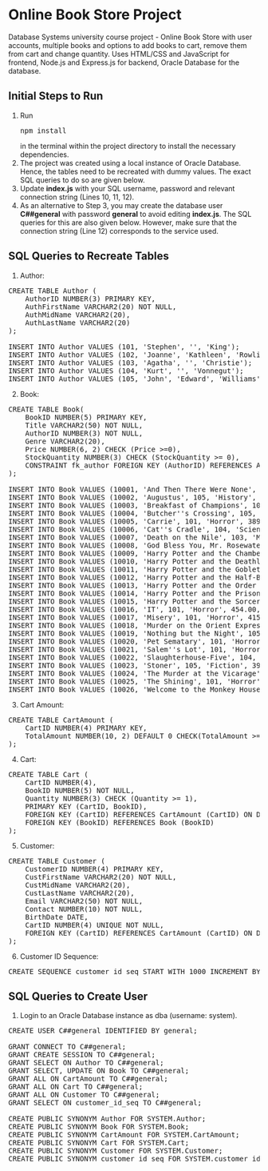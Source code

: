 # Online Book Store Project
Database Systems university course project - Online Book Store with user accounts, multiple books and options to add books to cart, remove them from cart and change quantity. Uses HTML/CSS and JavaScript for frontend, Node.js and Express.js for backend, Oracle Database for the database.

## Initial Steps to Run
1. Run <pre>npm install</pre> in the terminal within the project directory to install the necessary dependencies.
2. The project was created using a local instance of Oracle Database. Hence, the tables need to be recreated with dummy values. The exact SQL queries to do so are given below.
3. Update <strong>index.js</strong> with your SQL username, password and relevant connection string (Lines 10, 11, 12).
4. As an alternative to Step 3, you may create the database user <strong>C##general</strong> with password <strong>general</strong> to avoid editing <strong>index.js</strong>. The SQL queries for this are also given below. However, make sure that the connection string (Line 12) corresponds to the service used.

## SQL Queries to Recreate Tables
1. Author:

<pre>CREATE TABLE Author (
    AuthorID NUMBER(3) PRIMARY KEY,
    AuthFirstName VARCHAR2(20) NOT NULL,
    AuthMidName VARCHAR2(20),
    AuthLastName VARCHAR2(20)
);

INSERT INTO Author VALUES (101, 'Stephen', '', 'King');
INSERT INTO Author VALUES (102, 'Joanne', 'Kathleen', 'Rowling');
INSERT INTO Author VALUES (103, 'Agatha', '', 'Christie');
INSERT INTO Author VALUES (104, 'Kurt', '', 'Vonnegut');
INSERT INTO Author VALUES (105, 'John', 'Edward', 'Williams');</pre>

2. Book:

<pre>CREATE TABLE Book(
    BookID NUMBER(5) PRIMARY KEY,
    Title VARCHAR2(50) NOT NULL,
    AuthorID NUMBER(3) NOT NULL,
    Genre VARCHAR2(20),
    Price NUMBER(6, 2) CHECK (Price >=0),
    StockQuantity NUMBER(3) CHECK (StockQuantity >= 0),
    CONSTRAINT fk_author FOREIGN KEY (AuthorID) REFERENCES Author (AuthorID)
);

INSERT INTO Book VALUES (10001, 'And Then There Were None', 103, 'Mystery', 245.00, 12);
INSERT INTO Book VALUES (10002, 'Augustus', 105, 'History', 369.33, 4);
INSERT INTO Book VALUES (10003, 'Breakfast of Champions', 104, 'Satire', 397.00, 9);
INSERT INTO Book VALUES (10004, 'Butcher''s Crossing', 105, 'Western', 399.00, 48);
INSERT INTO Book VALUES (10005, 'Carrie', 101, 'Horror', 389.00, 112);
INSERT INTO Book VALUES (10006, 'Cat''s Cradle', 104, 'Science Fiction', 265.00, 29);
INSERT INTO Book VALUES (10007, 'Death on the Nile', 103, 'Mystery', 277.00, 147);
INSERT INTO Book VALUES (10008, 'God Bless You, Mr. Rosewater', 104, 'Satire', 419.69, 2);
INSERT INTO Book VALUES (10009, 'Harry Potter and the Chamber of Secrets', 102, 'Fantasy', 388.00, 213);
INSERT INTO Book VALUES (10010, 'Harry Potter and the Deathly Hallows', 102, 'Fantasy', 425.00, 201);
INSERT INTO Book VALUES (10011, 'Harry Potter and the Goblet of Fire', 102, 'Fantasy', 524.00, 187);
INSERT INTO Book VALUES (10012, 'Harry Potter and the Half-Blood Prince', 102, 'Fantasy', 449.00, 314);
INSERT INTO Book VALUES (10013, 'Harry Potter and the Order of the Phoenix', 102, 'Fantasy', 578.00, 264);
INSERT INTO Book VALUES (10014, 'Harry Potter and the Prisoner of Azkaban', 102, 'Fantasy', 423.00, 82);
INSERT INTO Book VALUES (10015, 'Harry Potter and the Sorcerer''s Stone', 102, 'Fantasy', 499.00, 138);
INSERT INTO Book VALUES (10016, 'IT', 101, 'Horror', 454.00, 104);
INSERT INTO Book VALUES (10017, 'Misery', 101, 'Horror', 415.00, 20);
INSERT INTO Book VALUES (10018, 'Murder on the Orient Express', 103, 'Mystery', 268.00, 223);
INSERT INTO Book VALUES (10019, 'Nothing but the Night', 105, 'Coming of Age', 418.69, 4);
INSERT INTO Book VALUES (10020, 'Pet Sematary', 101, 'Horror', 454.00, 43);
INSERT INTO Book VALUES (10021, 'Salem''s Lot', 101, 'Horror', 635.00, 97);
INSERT INTO Book VALUES (10022, 'Slaughterhouse-Five', 104, 'Science Fiction', 479.00, 34);
INSERT INTO Book VALUES (10023, 'Stoner', 105, 'Fiction', 395.00, 102);
INSERT INTO Book VALUES (10024, 'The Murder at the Vicarage', 103, 'Mystery', 421.00, 36);
INSERT INTO Book VALUES (10025, 'The Shining', 101, 'Horror', 405.00, 66);
INSERT INTO Book VALUES (10026, 'Welcome to the Monkey House', 104, 'Science Fiction', 699.69, 1);</pre>

3. Cart Amount:

<pre>CREATE TABLE CartAmount (
    CartID NUMBER(4) PRIMARY KEY,
    TotalAmount NUMBER(10, 2) DEFAULT 0 CHECK(TotalAmount >= 0)
);</pre>

4. Cart:

<pre>CREATE TABLE Cart (
    CartID NUMBER(4),
    BookID NUMBER(5) NOT NULL,
    Quantity NUMBER(3) CHECK (Quantity >= 1),
    PRIMARY KEY (CartID, BookID),
    FOREIGN KEY (CartID) REFERENCES CartAmount (CartID) ON DELETE CASCADE,
    FOREIGN KEY (BookID) REFERENCES Book (BookID)
);</pre>

5. Customer:

<pre>CREATE TABLE Customer (
    CustomerID NUMBER(4) PRIMARY KEY,
    CustFirstName VARCHAR2(20) NOT NULL,
    CustMidName VARCHAR2(20),
    CustLastName VARCHAR2(20),
    Email VARCHAR2(50) NOT NULL,
    Contact NUMBER(10) NOT NULL,
    BirthDate DATE,
    CartID NUMBER(4) UNIQUE NOT NULL,
    FOREIGN KEY (CartID) REFERENCES CartAmount (CartID) ON DELETE CASCADE
);</pre>

6. Customer ID Sequence:

<pre>CREATE SEQUENCE customer_id_seq START WITH 1000 INCREMENT BY 1 MINVALUE 1000 MAXVALUE 9999;</pre>

## SQL Queries to Create User
1. Login to an Oracle Database instance as dba (username: system).

<pre>CREATE USER C##general IDENTIFIED BY general;

GRANT CONNECT TO C##general;
GRANT CREATE SESSION TO C##general;
GRANT SELECT ON Author TO C##general;
GRANT SELECT, UPDATE ON Book TO C##general;
GRANT ALL ON CartAmount TO C##general;
GRANT ALL ON Cart TO C##general;
GRANT ALL ON Customer TO C##general;
GRANT SELECT ON customer_id_seq TO C##general;

CREATE PUBLIC SYNONYM Author FOR SYSTEM.Author;
CREATE PUBLIC SYNONYM Book FOR SYSTEM.Book;
CREATE PUBLIC SYNONYM CartAmount FOR SYSTEM.CartAmount;
CREATE PUBLIC SYNONYM Cart FOR SYSTEM.Cart;
CREATE PUBLIC SYNONYM Customer FOR SYSTEM.Customer;
CREATE PUBLIC SYNONYM customer_id_seq FOR SYSTEM.customer_id_seq;</pre>

